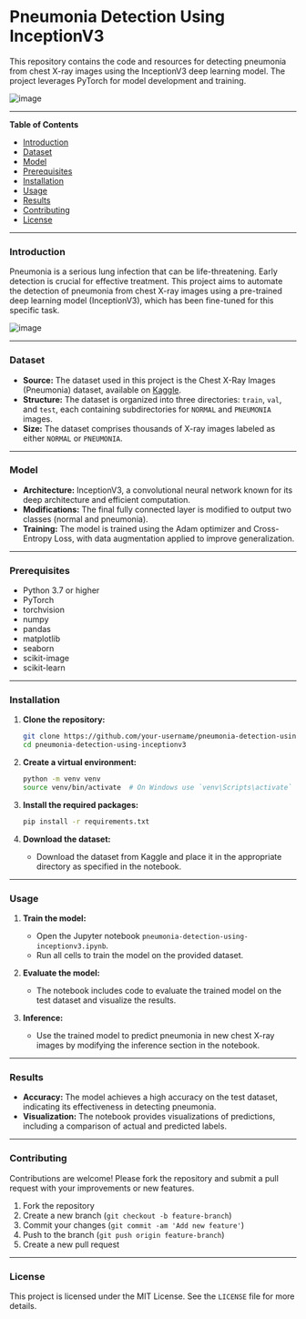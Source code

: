 # **Pneumonia Detection Using InceptionV3**

This repository contains the code and resources for detecting pneumonia from chest X-ray images using the InceptionV3 deep learning model. The project leverages PyTorch for model development and training.

![image](https://github.com/Abhaykumar04/Pneumonia-Detection-Using-InceptionV3/assets/112232080/8680048f-a654-4645-806c-754e9acaa26b)

---

**Table of Contents**

- [Introduction](#introduction)
- [Dataset](#dataset)
- [Model](#model)
- [Prerequisites](#prerequisites)
- [Installation](#installation)
- [Usage](#usage)
- [Results](#results)
- [Contributing](#contributing)
- [License](#license)

---

### **Introduction**

Pneumonia is a serious lung infection that can be life-threatening. Early detection is crucial for effective treatment. This project aims to automate the detection of pneumonia from chest X-ray images using a pre-trained deep learning model (InceptionV3), which has been fine-tuned for this specific task.

![image](https://github.com/Abhaykumar04/Pneumonia-Detection-Using-InceptionV3/assets/112232080/e5c97d15-4141-4372-a356-28841cb38948)


---

### **Dataset**

- **Source:** The dataset used in this project is the Chest X-Ray Images (Pneumonia) dataset, available on [Kaggle](https://www.kaggle.com/datasets/paultimothymooney/chest-xray-pneumonia).
- **Structure:** The dataset is organized into three directories: `train`, `val`, and `test`, each containing subdirectories for `NORMAL` and `PNEUMONIA` images.
- **Size:** The dataset comprises thousands of X-ray images labeled as either `NORMAL` or `PNEUMONIA`.

---

### **Model**

- **Architecture:** InceptionV3, a convolutional neural network known for its deep architecture and efficient computation.
- **Modifications:** The final fully connected layer is modified to output two classes (normal and pneumonia).
- **Training:** The model is trained using the Adam optimizer and Cross-Entropy Loss, with data augmentation applied to improve generalization.

---

### **Prerequisites**

- Python 3.7 or higher
- PyTorch
- torchvision
- numpy
- pandas
- matplotlib
- seaborn
- scikit-image
- scikit-learn

---

### **Installation**

1. **Clone the repository:**

   ```bash
   git clone https://github.com/your-username/pneumonia-detection-using-inceptionv3.git
   cd pneumonia-detection-using-inceptionv3
   ```

2. **Create a virtual environment:**

   ```bash
   python -m venv venv
   source venv/bin/activate  # On Windows use `venv\Scripts\activate`
   ```

3. **Install the required packages:**

   ```bash
   pip install -r requirements.txt
   ```

4. **Download the dataset:**
   - Download the dataset from Kaggle and place it in the appropriate directory as specified in the notebook.

---

### **Usage**

1. **Train the model:**
   - Open the Jupyter notebook `pneumonia-detection-using-inceptionv3.ipynb`.
   - Run all cells to train the model on the provided dataset.

2. **Evaluate the model:**
   - The notebook includes code to evaluate the trained model on the test dataset and visualize the results.

3. **Inference:**
   - Use the trained model to predict pneumonia in new chest X-ray images by modifying the inference section in the notebook.

---

### **Results**

- **Accuracy:** The model achieves a high accuracy on the test dataset, indicating its effectiveness in detecting pneumonia.
- **Visualization:** The notebook provides visualizations of predictions, including a comparison of actual and predicted labels.

---

### **Contributing**

Contributions are welcome! Please fork the repository and submit a pull request with your improvements or new features.

1. Fork the repository
2. Create a new branch (`git checkout -b feature-branch`)
3. Commit your changes (`git commit -am 'Add new feature'`)
4. Push to the branch (`git push origin feature-branch`)
5. Create a new pull request

---

### **License**

This project is licensed under the MIT License. See the `LICENSE` file for more details.






















